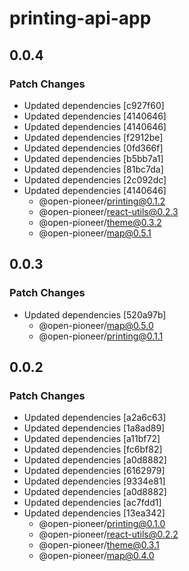# printing-api-app

## 0.0.4

### Patch Changes

-   Updated dependencies [c927f60]
-   Updated dependencies [4140646]
-   Updated dependencies [4140646]
-   Updated dependencies [f2912be]
-   Updated dependencies [0fd366f]
-   Updated dependencies [b5bb7a1]
-   Updated dependencies [81bc7da]
-   Updated dependencies [2c092dc]
-   Updated dependencies [4140646]
    -   @open-pioneer/printing@0.1.2
    -   @open-pioneer/react-utils@0.2.3
    -   @open-pioneer/theme@0.3.2
    -   @open-pioneer/map@0.5.1

## 0.0.3

### Patch Changes

-   Updated dependencies [520a97b]
    -   @open-pioneer/map@0.5.0
    -   @open-pioneer/printing@0.1.1

## 0.0.2

### Patch Changes

-   Updated dependencies [a2a6c63]
-   Updated dependencies [1a8ad89]
-   Updated dependencies [a11bf72]
-   Updated dependencies [fc6bf82]
-   Updated dependencies [a0d8882]
-   Updated dependencies [6162979]
-   Updated dependencies [9334e81]
-   Updated dependencies [a0d8882]
-   Updated dependencies [ac7fdd1]
-   Updated dependencies [13ea342]
    -   @open-pioneer/printing@0.1.0
    -   @open-pioneer/react-utils@0.2.2
    -   @open-pioneer/theme@0.3.1
    -   @open-pioneer/map@0.4.0
